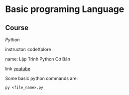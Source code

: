 # Basic programing Language
## Course

*Python*

instructor: codeXplore

name: Lập Trình Python Cơ Bản

link [youtube](https://www.youtube.com/playlist?list=PLJcWUrckOCKK7tXpLTJJsl1MD98bQHHOg)

Some basic python commands are:

```
py <file_name>.py
```
